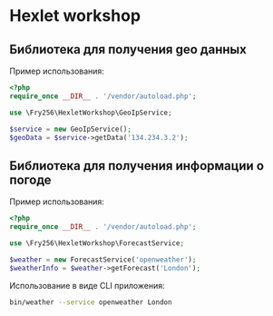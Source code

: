 # Hexlet workshop
## Библиотека для получения geo данных
Пример использования:
```php
<?php
require_once __DIR__ . '/vendor/autoload.php';

use \Fry256\HexletWorkshop\GeoIpService;

$service = new GeoIpService();
$geoData = $service->getData('134.234.3.2');
```

## Библиотека для получения информации о погоде
Пример использования:
```php
<?php
require_once __DIR__ . '/vendor/autoload.php';

use \Fry256\HexletWorkshop\ForecastService;

$weather = new ForecastService('openweather');
$weatherInfo = $weather->getForecast('London');
```
Использование в виде CLI приложения:
```bash
bin/weather --service openweather London
```
